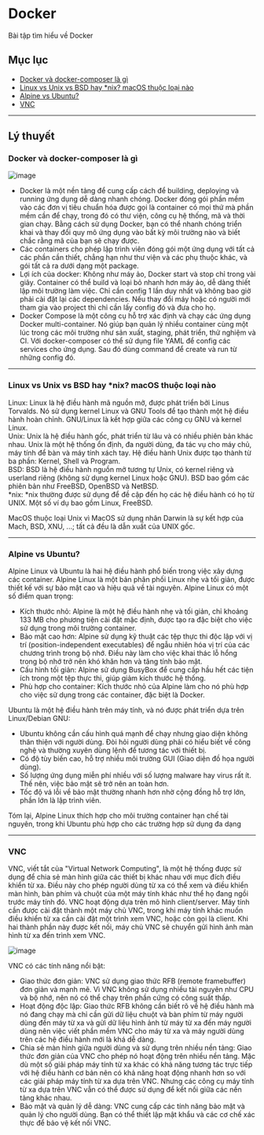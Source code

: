 # Docker
Bài tập tìm hiểu về Docker

## Mục lục
   - [Docker và docker-composer là gì](#docker-và-docker-composer-là-gì)
   - [Linux vs Unix vs BSD hay *nix? macOS thuộc loại nào](#linux-vs-unix-vs-bsd-hay-nix-macos-thuoc-loai-nao)
   - [Alpine vs Ubuntu?](#alpine-vs-ubuntu)
   - [VNC](#vnc)

---

## Lý thuyết
### Docker và docker-composer là gì
 ![image](https://github.com/Dat-Quang-Truong/Docker/assets/113848415/be09cc2c-3dec-4ccf-b82c-649d2ede95ea)

   - Docker là một nền tảng để cung cấp cách để building, deploying và running ứng dụng dễ dàng nhanh chóng. Docker đóng gói phần mềm vào các đơn vị tiêu chuẩn hóa được gọi là container có mọi thứ mà phần mềm cần để chạy, trong đó có thư viện, công cụ hệ thống, mã và thời gian chạy. Bằng cách sử dụng Docker, bạn có thể nhanh chóng triển khai và thay đổi quy mô ứng dụng vào bất kỳ môi trường nào và biết chắc rằng mã của bạn sẽ chạy được.
   - Các containers cho phép lập trình viên đóng gói một ứng dụng với tất cả các phần cần thiết, chẳng hạn như thư viện và các phụ thuộc khác, và gói tất cả ra dưới dạng một package.
   - Lợi ích của docker: Không như máy ảo, Docker start và stop chỉ trong vài giây. Container có thể build và loại bỏ nhanh hơn máy ảo, dễ dàng thiết lập môi trường làm việc. Chỉ cần config 1 lần duy nhất và không bao giờ phải cài đặt lại các dependencies. Nếu thay đổi máy hoặc có người mới tham gia vào project thì chỉ cần lấy config đó và đưa cho họ.
   - Docker Compose là một công cụ hỗ trợ xác định và chạy các ứng dụng Docker multi-container. Nó giúp bạn quản lý nhiều container cùng một lúc trong các môi trường như sản xuất, staging, phát triển, thử nghiệm và CI. Với docker-composer có thể sử dụng file YAML để config các services cho ứng dụng. Sau đó dùng command để create và run từ những config đó.
---
### Linux vs Unix vs BSD hay *nix? macOS thuộc loại nào
Linux: Linux là hệ điều hành mã nguồn mở, được phát triển bởi Linus Torvalds. Nó sử dụng kernel Linux và GNU Tools để tạo thành một hệ điều hành hoàn chỉnh. GNU/Linux là kết hợp giữa các công cụ GNU và kernel Linux.  
Unix: Unix là hệ điều hành gốc, phát triển từ lâu và có nhiều phiên bản khác nhau. Unix là một hệ thống ổn định, đa người dùng, đa tác vụ cho máy chủ, máy tính để bàn và máy tính xách tay. Hệ điều hành Unix được tạo thành từ ba phần: Kernel, Shell và Program.  
BSD: BSD là hệ điều hành nguồn mở tương tự Unix, có kernel riêng và userland riêng (không sử dụng kernel Linux hoặc GNU). BSD bao gồm các phiên bản như FreeBSD, OpenBSD và NetBSD.  
*nix: *nix thường được sử dụng để đề cập đến họ các hệ điều hành có họ từ UNIX. Một số ví dụ bao gồm Linux, FreeBSD.

MacOS thuộc loại Unix vì MacOS sử dụng nhân Darwin là sự kết hợp của Mach, BSD, XNU, ...; tất cả đều là dẫn xuất của UNIX gốc.

---
### Alpine vs Ubuntu?
Alpine Linux và Ubuntu là hai hệ điều hành phổ biến trong việc xây dựng các container.
Alpine Linux là một bản phân phối Linux nhẹ và tối giản, được thiết kế với sự bảo mật cao và hiệu quả về tài nguyên. Alpine Linux có một số điểm quan trọng:  
- Kích thước nhỏ: Alpine là một hệ điều hành nhẹ và tối giản, chỉ khoảng 133 MB cho phương tiện cài đặt mặc định, được tạo ra đặc biệt cho việc sử dụng trong môi trường container.
- Bảo mật cao hơn: Alpine sử dụng kỹ thuật các tệp thực thi độc lập với vị trí (position-independent executables) để ngẫu nhiên hóa vị trí của các chương trình trong bộ nhớ. Điều này làm cho việc khai thác lỗ hổng trong bộ nhớ trở nên khó khăn hơn và tăng tính bảo mật.
- Cấu hình tối giản: Alpine sử dụng BusyBox để cung cấp hầu hết các tiện ích trong một tệp thực thi, giúp giảm kích thước hệ thống.
- Phù hợp cho container: Kích thước nhỏ của Alpine làm cho nó phù hợp cho việc sử dụng trong các container, đặc biệt là Docker.

Ubuntu là một hệ điều hành trên máy tính, và nó được phát triển dựa trên Linux/Debian GNU:
- Ubuntu không cần cấu hình quá mạnh để chạy nhưng giao diện không thân thiện với người dùng. Đòi hỏi người dùng phải có hiểu biết về công nghệ và thường xuyên dùng lệnh để tương tác với thiết bị.
- Có độ tùy biến cao, hỗ trợ nhiều môi trường GUI (Giao diện đồ họa người dùng).
- Số lượng ứng dụng miễn phí nhiều với số lượng malware hay virus rất ít. Thế nên, việc bảo mật sẽ trở nên an toàn hơn.
- Tốc độ vá lỗi về bảo mật thường nhanh hơn nhờ cộng đồng hỗ trợ lớn, phần lớn là lập trình viên.

Tóm lại, Alpine Linux thích hợp cho môi trường container hạn chế tài nguyên, trong khi Ubuntu phù hợp cho các trường hợp sử dụng đa dạng

---

### VNC
VNC, viết tắt của "Virtual Network Computing", là một hệ thống được sử dụng để chia sẻ màn hình giữa các thiết bị khác nhau với mục đích điều khiển từ xa. Điều này cho phép người dùng từ xa có thể xem và điều khiển màn hình, bàn phím và chuột của một máy tính khác như thể họ đang ngồi trước máy tính đó. VNC hoạt động dựa trên mô hình client/server. Máy tính cần được cài đặt thành một máy chủ VNC, trong khi máy tính khác muốn điều khiển từ xa cần cài đặt một trình xem VNC, hoặc còn gọi là client. Khi hai thành phần này được kết nối, máy chủ VNC sẽ chuyển gửi hình ảnh màn hình từ xa đến trình xem VNC.

![image](https://github.com/Dat-Quang-Truong/Docker/assets/113848415/4c1c1b3c-57f2-4326-bbe1-b720be21af68)

VNC có các tính năng nổi bật:
- Giao thức đơn giản: VNC sử dụng giao thức RFB (remote framebuffer) đơn giản và mạnh mẽ. Vì VNC không sử dụng nhiều tài nguyên như CPU và bộ nhớ, nên nó có thể chạy trên phần cứng có công suất thấp.
- Hoạt động độc lập: Giao thức RFB không cần biết rõ về hệ điều hành mà nó đang chạy mà chỉ cần gửi dữ liệu chuột và bàn phím từ máy người dùng đến máy từ xa và gửi dữ liệu hình ảnh từ máy từ xa đến máy người dùng nên việc viết phần mềm VNC cho máy từ xa và máy người dùng trên các hệ điều hành mới là khá dễ dàng.
- Chia sẻ màn hình giữa người dùng và sử dụng trên nhiều nền tảng: Giao thức đơn giản của VNC cho phép nó hoạt động trên nhiều nền tảng. Mặc dù một số giải pháp máy tính từ xa khác có khả năng tương tác trực tiếp với hệ điều hành cơ bản nên có khả năng hoạt động nhanh hơn so với các giải pháp máy tính từ xa dựa trên VNC. Nhưng các công cụ máy tính từ xa dựa trên VNC vẫn có thể được sử dụng để kết nối giữa các nền tảng khác nhau.
- Bảo mật và quản lý dễ dàng: VNC cung cấp các tính năng bảo mật và quản lý cho người dùng. Bạn có thể thiết lập mật khẩu và các cơ chế xác thực để bảo vệ kết nối VNC.
